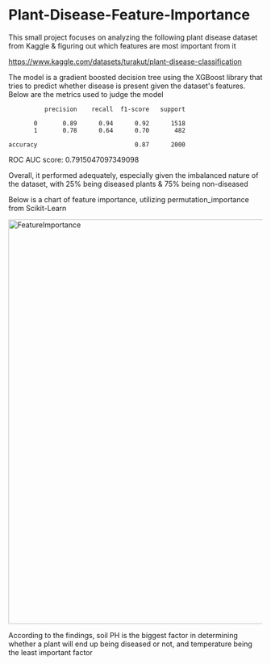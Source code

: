 # Plant-Disease-Feature-Importance

This small project focuses on analyzing the following plant disease dataset from Kaggle & figuring out which features are most important from it

https://www.kaggle.com/datasets/turakut/plant-disease-classification

The model is a gradient boosted decision tree using the XGBoost library that tries to predict whether disease is present given the dataset's features. Below are the metrics used to judge the model

              precision    recall  f1-score   support

           0       0.89      0.94      0.92      1518
           1       0.78      0.64      0.70       482

    accuracy                           0.87      2000

ROC AUC score: 0.7915047097349098

Overall, it performed adequately, especially given the imbalanced nature of the dataset, with 25% being diseased plants & 75% being non-diseased

Below is a chart of feature importance, utilizing permutation_importance from Scikit-Learn

<img width="800" height="800" alt="FeatureImportance" src="https://github.com/user-attachments/assets/81647002-6710-4967-b0ff-bb9453d745f3" />

According to the findings, soil PH is the biggest factor in determining whether a plant will end up being diseased or not, and temperature being the least important factor
